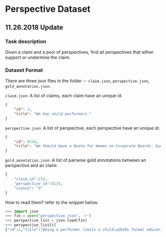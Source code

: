 # Perspective Dataset

## 11.26.2018 Update 
### Task description
Given a claim and a pool of perspectives, find all perspectives that either support or undermine the claim.
### Dataset Format
There are three json files in the folder -- `claim.json`, `perspective.json`, `gold_annotation.json`. 

`claim.json`: A list of claims, each claim have an unique id.
```json
{   
    "id": 2,
    "title": "We ban child performers."
}
```

`perspective.json`: A list of perspective, each perspective have an unique id.
```json
{
    "id": 8134,
    "title": "We Should Have a Quota for Women on Corporate Boards. Quotas are Inherently Helpful"
}
```

`gold_annotation.json`: A list of pairwise gold annotations between an perspective and an claim:
```python
{   
	"claim_id":233,
    "perspective_id":8133,
	"stance": "S"
} 
```

How to read them? refer to the snippet below. 
```python
>>> import json
>>> fin = open("perspective.json", 'r')
>>> perspective_list = json.load(fin)
>>> perspective_list[0]
{"id":1,"title":"Being a performer limits a child\u2019s formal education"}
```
